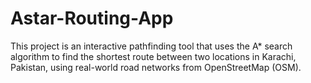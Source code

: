 # Astar-Routing-App
This project is an interactive pathfinding tool that uses the A* search algorithm to find the shortest route between two locations in Karachi, Pakistan, using real-world road networks from OpenStreetMap (OSM).
